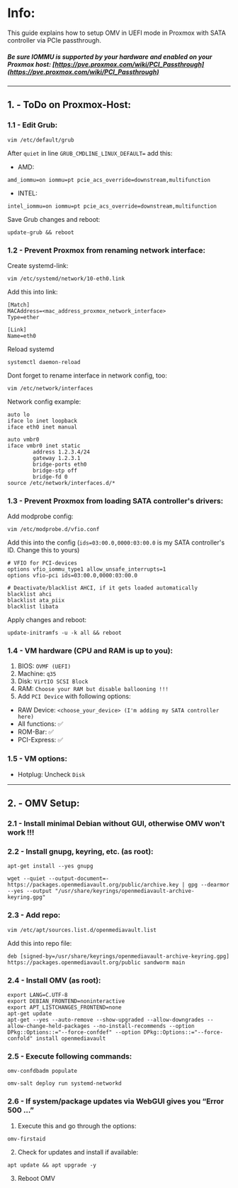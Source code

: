 # Info:
This guide explains how to setup OMV in UEFI mode in Proxmox with SATA controller via PCIe passthrough.
##### Be sure IOMMU is supported by your hardware and enabled on your Proxmox host: [https://pve.proxmox.com/wiki/PCI_Passthrough](https://pve.proxmox.com/wiki/PCI_Passthrough)
  
---
  
## 1. - ToDo on Proxmox-Host:
### 1.1 - Edit Grub:
```
vim /etc/default/grub
```
After `quiet` in line `GRUB_CMDLINE_LINUX_DEFAULT=` add this:  
- AMD:
```
amd_iommu=on iommu=pt pcie_acs_override=downstream,multifunction
```
- INTEL:
```
intel_iommu=on iommu=pt pcie_acs_override=downstream,multifunction
```
Save Grub changes and reboot:
```
update-grub && reboot
```
  
### 1.2 - Prevent Proxmox from renaming network interface:
Create systemd-link:
```
vim /etc/systemd/network/10-eth0.link
```
Add this into link:
```
[Match]
MACAddress=<mac_address_proxmox_network_interface>
Type=ether

[Link]
Name=eth0
```
Reload systemd
```
systemctl daemon-reload
```
Dont forget to rename interface in network config, too:
```
vim /etc/network/interfaces
```
Network config example:
```
auto lo
iface lo inet loopback
iface eth0 inet manual

auto vmbr0
iface vmbr0 inet static
        address 1.2.3.4/24
        gateway 1.2.3.1
        bridge-ports eth0
        bridge-stp off
        bridge-fd 0
source /etc/network/interfaces.d/*
```
  
### 1.3 - Prevent Proxmox from loading SATA controller's drivers:
Add modprobe config:
```
vim /etc/modprobe.d/vfio.conf
```
Add this into the config (`ids=03:00.0,0000:03:00.0` is my SATA controller's ID. Change this to yours)
```
# VFIO for PCI-devices
options vfio_iommu_type1 allow_unsafe_interrupts=1
options vfio-pci ids=03:00.0,0000:03:00.0 

# Deactivate/blacklist AHCI, if it gets loaded automatically
blacklist ahci
blacklist ata_piix
blacklist libata
```
Apply changes and reboot:
```
update-initramfs -u -k all && reboot
```
  
### 1.4 - VM hardware (CPU and RAM is up to you):
1. BIOS: `OVMF (UEFI)`
2. Machine: `q35`
3. Disk: `VirtIO SCSI Block`
4. RAM: `Choose your RAM but disable ballooning !!!`
5. Add `PCI Device` with following options:
- RAW Device: `<choose_your_device> (I'm adding my SATA controller here)`
- All functions: ✅
- ROM-Bar: ✅
- PCI-Express: ✅
  
### 1.5 - VM options:
- Hotplug: Uncheck `Disk`
  
---
  
## 2. - OMV Setup:
  
### 2.1 - Install minimal Debian without GUI, otherwise OMV won't work !!!
  
### 2.2 - Install gnupg, keyring, etc. (as root):
```
apt-get install --yes gnupg
```
```
wget --quiet --output-document=- https://packages.openmediavault.org/public/archive.key | gpg --dearmor --yes --output "/usr/share/keyrings/openmediavault-archive-keyring.gpg"
```
### 2.3 - Add repo:
```
vim /etc/apt/sources.list.d/openmediavault.list
```
Add this into repo file:
```
deb [signed-by=/usr/share/keyrings/openmediavault-archive-keyring.gpg] https://packages.openmediavault.org/public sandworm main
```
### 2.4 - Install OMV (as root):
```
export LANG=C.UTF-8
export DEBIAN_FRONTEND=noninteractive
export APT_LISTCHANGES_FRONTEND=none
apt-get update
apt-get --yes --auto-remove --show-upgraded --allow-downgrades --allow-change-held-packages --no-install-recommends --option DPkg::Options::="--force-confdef" --option DPkg::Options::="--force-confold" install openmediavault
```
### 2.5 - Execute following commands:
```
omv-confdbadm populate
```
```
omv-salt deploy run systemd-networkd
```
  
### 2.6 - If system/package updates via WebGUI gives you “Error 500 …”
1. Execute this and go through the options:
```
omv-firstaid
```
2. Check for updates and install if available:
```
apt update && apt upgrade -y
```
3. Reboot OMV
